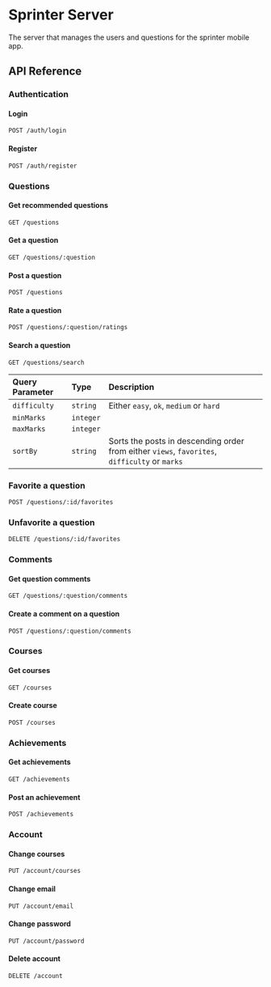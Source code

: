 # Sprinter Server

The server that manages the users and questions for the sprinter mobile app.

## API Reference

### Authentication

#### Login

```http
POST /auth/login
```

#### Register

```http
POST /auth/register
```

### Questions

#### Get recommended questions

```http
GET /questions
```

#### Get a question

```http
GET /questions/:question
```

#### Post a question

```http
POST /questions
```

#### Rate a question

```http
POST /questions/:question/ratings
```

#### Search a question

```http
GET /questions/search
```

| Query Parameter | Type      | Description                                                                                   |
| :-------------- | :-------- | :-------------------------------------------------------------------------------------------- |
| `difficulty`    | `string`  | Either `easy`, `ok`, `medium` or `hard`                                                       |
| `minMarks`      | `integer` |                                                                                               |
| `maxMarks`      | `integer` |                                                                                               |
| `sortBy`        | `string`  | Sorts the posts in descending order from either `views`, `favorites`, `difficulty` or `marks` |

### Favorite a question

```http
POST /questions/:id/favorites
```

### Unfavorite a question

```http
DELETE /questions/:id/favorites
```

### Comments

#### Get question comments

```http
GET /questions/:question/comments
```

#### Create a comment on a question

```http
POST /questions/:question/comments
```

### Courses

#### Get courses

```http
GET /courses
```

#### Create course

```http
POST /courses
```

### Achievements

#### Get achievements

```http
GET /achievements
```

#### Post an achievement

```http
POST /achievements
```

### Account

#### Change courses

```http
PUT /account/courses
```

#### Change email

```http
PUT /account/email
```

#### Change password

```http
PUT /account/password
```

#### Delete account

```http
DELETE /account
```
